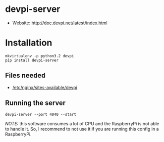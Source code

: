 # devpi-server

* Website: http://doc.devpi.net/latest/index.html

# Installation

```
mkvirtualenv -p python3.2 devpi
pip install devpi-server
```

## Files needed

* [/etc/nginx/sites-available/devpi](https://github.com/humitos/pyfispot/blob/master/raspberrypi/etc/nginx/sites-available/devpi)


## Running the server

```
devpi-server --port 4040 --start
```

*NOTE:* this software consumes a lot of CPU and the RaspberryPi is not
able to handle it. So, I recommend to not use it if you are running
this config in a RaspberryPi.
